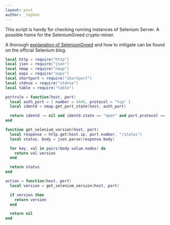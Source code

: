 ```yaml
---
layout: post
author: _tephen
---
```

This script is handy for checking running instances of Selenium Server. A possible home for the SeleniumGreed crypto-miner.

A thorough [explanation of SeleniumGreed](https://www.selenium.dev/blog/2024/protecting-unsecured-selenium-grid/) and how to mitigate can be found on the official Selenium blog.

```lua
local http = require("http")
local json = require("json")
local nmap = require("nmap")
local oops = require("oops")
local shortport = require("shortport")
local stdnse = require("stdnse")
local table = require("table")

portrule = function(host, port)
  local auth_port = { number = 4444, protocol = "tcp" }
  local identd = nmap.get_port_state(host, auth_port)

  return identd ~= nil and identd.state == "open" and port.protocol == "tcp" and port.state == "open"
end

function get_selenium_version(host, port)
  local response = http.get(host.ip, port.number, "/status")
  local status, body = json.parse(response.body)

  for key, val in pairs(body.value.nodes) do
    return val.version
  end

  return status
end

action = function(host, port)
  local version = get_selenium_version(host, port)

  if version then
    return version
  end

  return nil
end
```
